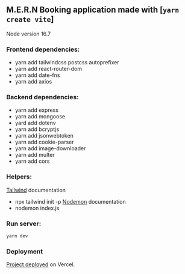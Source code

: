 ## M.E.R.N Booking application made with [`yarn create vite`]
Node version 16.7

### Frontend dependencies:

- yarn add tailwindcss postcss autoprefixer
- yarn add react-router-dom
- yarn add date-fns
- yarn add axios

### Backend dependencies:

- yarn add express
- yarn add mongoose
- yard add dotenv
- yarn add bcryptjs
- yarn add jsonwebtoken
- yarn add cookie-parser
- yarn add image-downloader
- yarn add multer
- yarn add cors

### Helpers:

[Tailwind](https://tailwindcss.com/docs) documentation
- npx tailwind init -p
[Nodemon](https://www.npmjs.com/package/nodemon) documentation
- nodemon index.js

### Run server:

```bash
yarn dev
```

### Deployment
[Project deployed](https://mymernbooking.vercel.app) on Vercel.